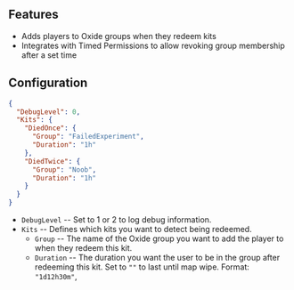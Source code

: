 ## Features

- Adds players to Oxide groups when they redeem kits
- Integrates with Timed Permissions to allow revoking group membership after a set time

## Configuration

```json
{
  "DebugLevel": 0,
  "Kits": {
    "DiedOnce": {
      "Group": "FailedExperiment",
      "Duration": "1h"
    },
    "DiedTwice": {
      "Group": "Noob",
      "Duration": "1h"
    }
  }
}
```

- `DebugLevel` -- Set to 1 or 2 to log debug information.
- `Kits` -- Defines which kits you want to detect being redeemed.
  - `Group` -- The name of the Oxide group you want to add the player to when they redeem this kit.
  - `Duration` -- The duration you want the user to be in the group after redeeming this kit. Set to `""` to last until map wipe. Format: `"1d12h30m"`,
